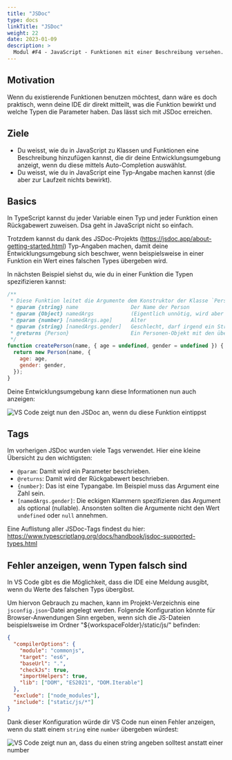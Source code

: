 ```yaml
---
title: "JSDoc"
type: docs
linkTitle: "JSDoc"
weight: 22
date: 2023-01-09
description: >
  Modul #F4 - JavaScript - Funktionen mit einer Beschreibung versehen.
---
```


## Motivation

Wenn du existierende Funktionen benutzen möchtest, dann wäre es doch praktisch, wenn deine IDE dir direkt mitteilt, was die Funktion bewirkt und welche Typen die Parameter haben. Das lässt sich mit JSDoc erreichen.

## Ziele

- Du weisst, wie du in JavaScript zu Klassen und Funktionen eine Beschreibung hinzufügen kannst, die dir deine Entwicklungsumgebung anzeigt, wenn du diese mittels Auto-Completion auswählst.
- Du weisst, wie du in JavaScript eine Typ-Angabe machen kannst (die aber zur Laufzeit nichts bewirkt).

## Basics

In TypeScript kannst du jeder Variable einen Typ und jeder Funktion einen Rückgabewert zuweisen. Dsa geht in JavaScript nicht so einfach.

Trotzdem kannst du dank des JSDoc-Projekts (https://jsdoc.app/about-getting-started.html) Typ-Angaben machen, damit deine Entwicklungsumgebung sich beschwer, wenn beispielsweise in einer Funktion ein Wert eines falschen Types übergeben wird.

In nächsten Beispiel siehst du, wie du in einer Funktion die Typen spezifizieren kannst:

```javascript
/**
 * Diese Funktion leitet die Argumente dem Konstruktor der Klasse `Person` weiter.
 * @param {string} name                 Der Name der Person
 * @param {Object} namedArgs            (Eigentlich unnötig, wird aber als Label für die Referenz auf die named Parameter benötigt)
 * @param {number} [namedArgs.age]      Alter
 * @param {string} [namedArgs.gender]   Geschlecht, darf irgend ein String sein.
 * @returns {Person}                    Ein Personen-Objekt mit den übergebenen Werten.
 */
function createPerson(name, { age = undefined, gender = undefined }) {
  return new Person(name, {
    age: age,
    gender: gender,
  });
}
```

Deine Entwicklungsumgebung kann diese Informationen nun auch anzeigen:

![VS Code zeigt nun den JSDoc an, wenn du diese Funktion eintippst](../images/vscode-jsdoc.jpg "JSDoc in VS Code")

## Tags

Im vorherigen JSDoc wurden viele Tags verwendet. Hier eine kleine Übersicht zu den wichtigsten:

- `@param`: Damit wird ein Parameter beschrieben.
- `@returns`: Damit wird der Rückgabewert beschrieben.
- `{number}`: Das ist eine Typangabe. Im Beispiel muss das Argument eine Zahl sein.
- `[namedArgs.gender]`: Die eckigen Klammern spezifizieren das Argument als optional (nullable). Ansonsten sollten die Argumente nicht den Wert `undefined` oder `null` annehmen.

Eine Auflistung aller JSDoc-Tags findest du hier: https://www.typescriptlang.org/docs/handbook/jsdoc-supported-types.html

## Fehler anzeigen, wenn Typen falsch sind

In VS Code gibt es die Möglichkeit, dass die IDE eine Meldung ausgibt, wenn du Werte des falschen Typs übergibst.

Um hiervon Gebrauch zu machen, kann im Projekt-Verzeichnis eine `jsconfig.json`-Datei angelegt werden. Folgende Konfiguration könnte für Browser-Anwendungen Sinn ergeben, wenn sich die JS-Dateien beispielsweise im Ordner "${workspaceFolder}/static/js/" befinden:

```json
{
  "compilerOptions": {
    "module": "commonjs",
    "target": "es6",
    "baseUrl": ".",
    "checkJs": true,
    "importHelpers": true,
    "lib": ["DOM", "ES2021", "DOM.Iterable"]
  },
  "exclude": ["node_modules"],
  "include": ["static/js/*"]
}
```

Dank dieser Konfiguration würde dir VS Code nun einen Fehler anzeigen, wenn du statt einem `string` eine `number` übergeben würdest:

![VS Code zeigt nun an, dass du einen string angeben solltest anstatt einer number](../images/vscode-jsdoc-error.jpg "checkJs in VS Code")
